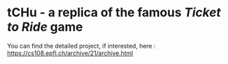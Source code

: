 # tCHu - a replica of the famous *Ticket to Ride* game

You can find the detailed project, if interested, here : https://cs108.epfl.ch/archive/21/archive.html

